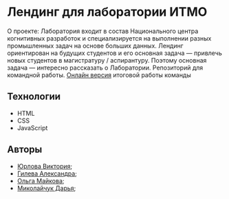 # Лендинг для лаборатории ИТМО
О проекте: Лаборатория входит в состав Национального центра когнитивных разработок и специализируется на выполнении разных промышленных задач на основе больших данных.
Лендинг ориентирован на будущих студентов и его основная задача — привлечь новых студентов в магистратуру / аспирантуру. Поэтому основная задача — интересно рассказать о Лаборатории.
Репозиторий для командной работы. 
[Онлайн версия]() итоговой работы команды

## Технологии
* HTML
* CSS
* JavaScript

## Авторы
- [Юрлова Виктория](https://github.com/yurlovaviktoriya);
- [Гилева Александра](https://github.com/agilyova);
- [Ольга Майкова](https://github.com/Dolka84);
- [Миколайчук Дарья](https://github.com/dashimiko);

